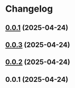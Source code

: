 # Changelog

## [0.0.1](https://github.com/seicifarre/release-config/compare/v0.0.1-dev...v0.0.1) (2025-04-24)



## [0.0.3](https://github.com/seicifarre/release-config/compare/v0.0.1-dev...v0.0.1) (2025-04-24)



## [0.0.2](https://github.com/seicifarre/release-config/compare/v0.0.1-dev...v0.0.1) (2025-04-24)

## 0.0.1 (2025-04-24)
